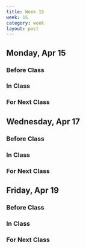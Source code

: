 ```yaml
---
title: Week 15 
week: 15
category: week
layout: post
---
```


## Monday, Apr 15

### Before Class

### In Class

### For Next Class

<!-- # # # # # # # # # # # # # # # # # # # # # # # # # # # -->

## Wednesday, Apr 17

### Before Class

### In Class

### For Next Class

<!-- # # # # # # # # # # # # # # # # # # # # # # # # # # # -->

## Friday, Apr 19

### Before Class

### In Class

### For Next Class

<!-- # # # # # # # # # # # # # # # # # # # # # # # # # # # -->

